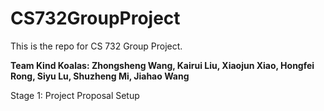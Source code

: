 # CS732GroupProject

This is the repo for CS 732 Group Project.

**Team Kind Koalas: Zhongsheng Wang, Kairui Liu, Xiaojun Xiao, Hongfei Rong, Siyu Lu, Shuzheng Mi, Jiahao Wang**

Stage 1: Project Proposal Setup
